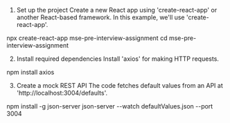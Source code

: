 1. Set up the project
Create a new React app using 'create-react-app' or another React-based framework. In this example, we'll use 'create-react-app'.

npx create-react-app mse-pre-interview-assignment
cd mse-pre-interview-assignment


2. Install required dependencies
Install 'axios' for making HTTP requests.

npm install axios


3. Create a mock REST API
The code fetches default values from an API at 'http://localhost:3004/defaults'.

npm install -g json-server
json-server --watch defaultValues.json --port 3004